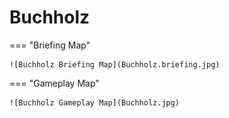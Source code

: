 # Buchholz

=== "Briefing Map"

    ![Buchholz Briefing Map](Buchholz.briefing.jpg)

=== "Gameplay Map"

    ![Buchholz Gameplay Map](Buchholz.jpg)
